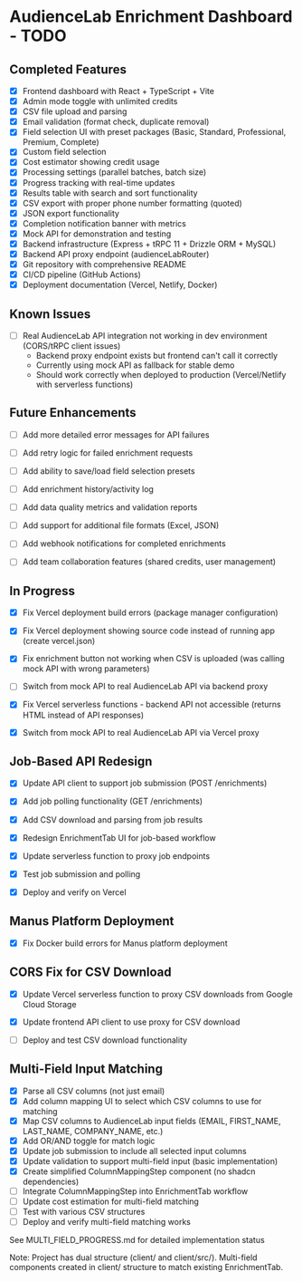 # AudienceLab Enrichment Dashboard - TODO

## Completed Features
- [x] Frontend dashboard with React + TypeScript + Vite
- [x] Admin mode toggle with unlimited credits
- [x] CSV file upload and parsing
- [x] Email validation (format check, duplicate removal)
- [x] Field selection UI with preset packages (Basic, Standard, Professional, Premium, Complete)
- [x] Custom field selection
- [x] Cost estimator showing credit usage
- [x] Processing settings (parallel batches, batch size)
- [x] Progress tracking with real-time updates
- [x] Results table with search and sort functionality
- [x] CSV export with proper phone number formatting (quoted)
- [x] JSON export functionality
- [x] Completion notification banner with metrics
- [x] Mock API for demonstration and testing
- [x] Backend infrastructure (Express + tRPC 11 + Drizzle ORM + MySQL)
- [x] Backend API proxy endpoint (audienceLabRouter)
- [x] Git repository with comprehensive README
- [x] CI/CD pipeline (GitHub Actions)
- [x] Deployment documentation (Vercel, Netlify, Docker)

## Known Issues
- [ ] Real AudienceLab API integration not working in dev environment (CORS/tRPC client issues)
  - Backend proxy endpoint exists but frontend can't call it correctly
  - Currently using mock API as fallback for stable demo
  - Should work correctly when deployed to production (Vercel/Netlify with serverless functions)

## Future Enhancements
- [ ] Add more detailed error messages for API failures
- [ ] Add retry logic for failed enrichment requests
- [ ] Add ability to save/load field selection presets
- [ ] Add enrichment history/activity log
- [ ] Add data quality metrics and validation reports
- [ ] Add support for additional file formats (Excel, JSON)
- [ ] Add webhook notifications for completed enrichments
- [ ] Add team collaboration features (shared credits, user management)



## In Progress
- [x] Fix Vercel deployment build errors (package manager configuration)


- [x] Fix Vercel deployment showing source code instead of running app (create vercel.json)


- [x] Fix enrichment button not working when CSV is uploaded (was calling mock API with wrong parameters)
- [ ] Switch from mock API to real AudienceLab API via backend proxy


- [x] Fix Vercel serverless functions - backend API not accessible (returns HTML instead of API responses)
- [x] Switch from mock API to real AudienceLab API via Vercel proxy



## Job-Based API Redesign
- [x] Update API client to support job submission (POST /enrichments)
- [x] Add job polling functionality (GET /enrichments)
- [x] Add CSV download and parsing from job results
- [x] Redesign EnrichmentTab UI for job-based workflow
- [x] Update serverless function to proxy job endpoints
- [x] Test job submission and polling
- [x] Deploy and verify on Vercel



## Manus Platform Deployment
- [x] Fix Docker build errors for Manus platform deployment



## CORS Fix for CSV Download
- [x] Update Vercel serverless function to proxy CSV downloads from Google Cloud Storage
- [x] Update frontend API client to use proxy for CSV download
- [ ] Deploy and test CSV download functionality



## Multi-Field Input Matching
- [x] Parse all CSV columns (not just email)
- [x] Add column mapping UI to select which CSV columns to use for matching
- [x] Map CSV columns to AudienceLab input fields (EMAIL, FIRST_NAME, LAST_NAME, COMPANY_NAME, etc.)
- [x] Add OR/AND toggle for match logic
- [x] Update job submission to include all selected input columns
- [x] Update validation to support multi-field input (basic implementation)
- [x] Create simplified ColumnMappingStep component (no shadcn dependencies)
- [ ] Integrate ColumnMappingStep into EnrichmentTab workflow
- [ ] Update cost estimation for multi-field matching
- [ ] Test with various CSV structures
- [ ] Deploy and verify multi-field matching works

See MULTI_FIELD_PROGRESS.md for detailed implementation status

Note: Project has dual structure (client/ and client/src/). Multi-field components created in client/ structure to match existing EnrichmentTab.

